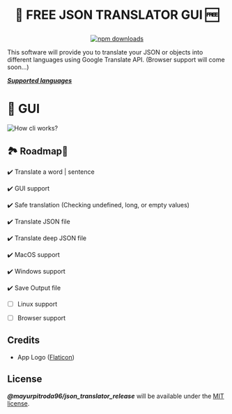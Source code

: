 # <p align="center"> **🚀 FREE JSON TRANSLATOR GUI 🆓** </p>

<p align="center">
  <a href="https://img.shields.io/github/downloads/mayurpitroda96/json_translator_release/total?style=for-the-badge">
    <img src="https://img.shields.io/github/downloads/mayurpitroda96/json_translator_release/total?style=for-the-badge" alt="npm downloads">
  </a> 
  <br>
</p>

This software will provide you to translate your JSON or objects into different languages using Google Translate API. (Browser support will come soon...)

[**_Supported languages_**](./docs/LANGUAGES.md#supported-languages-)

# **💫 GUI**

![How cli works?](./assets/json_translator.gif)

<!-- ## **Translate JSON object into Multiple languages (supports deep objects)**

![How cli works?](./assets/jsontt-usage.gif) -->

## **🏞 Roadmap🏁**

:heavy_check_mark: Translate a word | sentence

:heavy_check_mark: GUI support

:heavy_check_mark: Safe translation (Checking undefined, long, or empty values)

:heavy_check_mark: Translate JSON file

:heavy_check_mark: Translate deep JSON file

:heavy_check_mark: MacOS support

:heavy_check_mark: Windows support

:heavy_check_mark: Save Output file

- [ ] Linux support

- [ ] Browser support

<!-- CREDITS -->
## Credits
* App Logo ([Flaticon](https://www.flaticon.com/))

## License

**_@mayurpitroda96/json_translator_release_** will be available under the [MIT license](LICENSE).